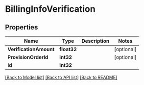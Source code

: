 # BillingInfoVerification

## Properties

Name | Type | Description | Notes
------------ | ------------- | ------------- | -------------
**VerificationAmount** | **float32** |  | [optional] 
**ProvisionOrderId** | **int32** |  | [optional] 
**Id** | **int32** |  | 

[[Back to Model list]](../README.md#documentation-for-models) [[Back to API list]](../README.md#documentation-for-api-endpoints) [[Back to README]](../README.md)


